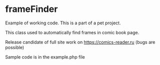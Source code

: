 # frameFinder
Example of working code. This is a part of a pet project.

This class used to automatically find frames in comic book page.

Release candidate of full site work on https://comics-reader.ru (bugs are possible)

Sample code is in the example.php file
